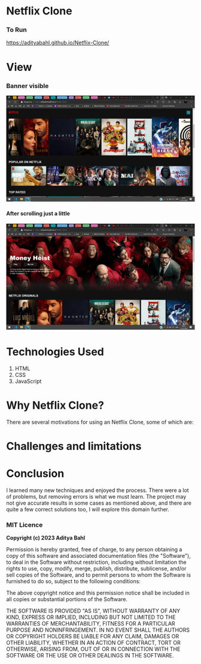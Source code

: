 # Netflix Clone

### To Run

https://adityabahl.github.io/Netflix-Clone/

# View

### Banner visible

![image1](https://github.com/AdityaBahl/Netflix-Clone/blob/main/images/sample1.png)

#### After scrolling just a little

![image2](https://github.com/AdityaBahl/Netflix-Clone/blob/main/images/sample2.png)

# Technologies Used

1. HTML
2. CSS
3. JavaScript

# Why Netflix Clone?

There are several motivations for using an Netflix Clone, some of which are:

# Challenges and limitations

# Conclusion

I learned many new techniques and enjoyed the process. There were a lot of problems, but
removing errors is what we must learn. The project may not give accurate results in some cases as
mentioned above, and there are quite a few correct solutions too, I will explore this domain further.

### MIT Licence

**Copyright (c) 2023 Aditya Bahl**

Permission is hereby granted, free of charge, to any person obtaining a copy of this software and associated documentation files (the "Software"), to deal in the Software without restriction, including without limitation the rights to use, copy, modify, merge, publish, distribute, sublicense, and/or sell copies of the Software, and to permit persons to whom the Software is furnished to do so, subject to the following conditions:

The above copyright notice and this permission notice shall be included in all copies or substantial portions of the Software.

THE SOFTWARE IS PROVIDED "AS IS", WITHOUT WARRANTY OF ANY KIND, EXPRESS OR IMPLIED, INCLUDING BUT NOT LIMITED TO THE WARRANTIES OF MERCHANTABILITY, FITNESS FOR A PARTICULAR PURPOSE AND NONINFRINGEMENT. IN NO EVENT SHALL THE AUTHORS OR COPYRIGHT HOLDERS BE LIABLE FOR ANY CLAIM, DAMAGES OR OTHER LIABILITY, WHETHER IN AN ACTION OF CONTRACT, TORT OR OTHERWISE, ARISING FROM, OUT OF OR IN CONNECTION WITH THE SOFTWARE OR THE USE OR OTHER DEALINGS IN THE SOFTWARE.
